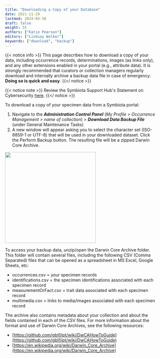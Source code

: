```yaml
---
title: "Downloading a Copy of your Database"
date: 2021-11-29
lastmod: 2024-04-30
draft: false
weight: 55
authors: ["Katie Pearson"]
editors: ["Lindsay Walker"]
keywords: ["download", "backup"]
---
```


{{< notice info >}}
  This page describes how to download a copy of your data, including occurrence records, determinations, images (as links only), and any other extensions enabled in your portal (e.g., attribute data). It is strongly recommended that curators or collection managers regularly download and internally archive a backup data file in case of emergency. **Doing so is quick and easy**.
{{</ notice >}}

{{< notice note >}}
  Review the Symbiota Support Hub's Statement on Cybersecurity [here](https://symbiota.org/cybersecurity/).
{{</ notice >}}

To download a copy of your specimen data from a Symbiota portal:
1) Navigate to the **_Administration Control Panel_** (_My Profile > Occurrence Management > name of collection_) > **_Download Data Backup File_** (under General Maintenance Tasks)
2) A new window will appear asking you to select the character set (ISO-8859-1 or UTF-8) that will be used in your downloaded dataset. Click the Perform Backup button. The resulting file will be a zipped Darwin Core Archive.

<img src="/symbiota-docs/images/admincontrolpanel_backup.png" width="300px">

To access your backup data, unzip/open the Darwin Core Archive folder. This folder will contain several files, including the following CSV (Comma Separated) files that can be opened as a spreadsheet in MS Excel, Google Sheets, etc:
- occurrences.csv = your specimen records
- identifications.csv = the specimen identifications associated with each specimen record
- measurementOrFact.csv = trait data associated with each specimen record
- multimedia.csv = links to media/images associated with each specimen record

The archive also contains metadata about your collection and about the fields contained in each of the CSV files. For more information about the format and use of Darwin Core Archives, see the following resources:
* [https://github.com/gbif/ipt/wiki/DwCAHowToGuide](https://github.com/gbif/ipt/wiki/DwCAHowToGuide)
* [https://en.wikipedia.org/wiki/Darwin_Core_Archive](https://en.wikipedia.org/wiki/Darwin_Core_Archive)
